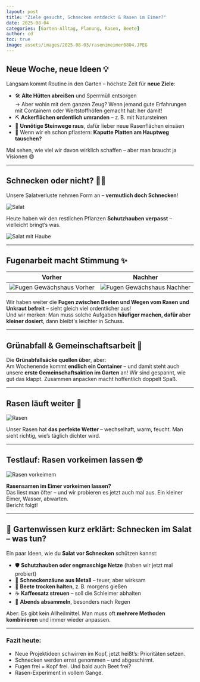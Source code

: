 ```yaml
---
layout: post
title: "Ziele gesucht, Schnecken entdeckt & Rasen im Eimer?"
date: 2025-08-04
categories: [Garten-Alltag, Planung, Rasen, Beete]
author: cd
toc: true
image: assets/images/2025-08-03/rasenimeimer0804.JPEG
---
```


## Neue Woche, neue Ideen 💡

Langsam kommt Routine in den Garten – höchste Zeit für **neue Ziele**:

- 🛠 **Alte Hütten abreißen** und Sperrmüll entsorgen  
  → Aber wohin mit dem ganzen Zeug? Wenn jemand gute Erfahrungen mit Containern oder Wertstoffhöfen gemacht hat: her damit!  
- ⛏ **Ackerflächen ordentlich umranden** – z. B. mit Natursteinen  
- 🚜 **Unnötige Steinwege raus**, dafür lieber neue Rasenflächen einsäen  
- 🧱 Wenn wir eh schon pflastern: **Kaputte Platten am Hauptweg tauschen?**

Mal sehen, wie viel wir davon wirklich schaffen – aber man braucht ja Visionen 😄

---

## Schnecken oder nicht? 🐌🥬

Unsere Salatverluste nehmen Form an – **vermutlich doch Schnecken**!

![Salat](/assets/images/2025-08-04/salat.JPEG)

Heute haben wir den restlichen Pflanzen **Schutzhauben verpasst** – vielleicht bringt’s was.

![Salat mit Haube](/assets/images/2025-08-04/salathaube.JPEG)

---

## Fugenarbeit macht Stimmung ✨

| Vorher  | Nachher  |
|----------------------|-------------------|
| ![Fugen Gewächshaus Vorher](/assets/images/2025-08-04/fugengv.JPEG)   | ![Fugen Gewächshaus Nachher](/assets/images/2025-08-04/fugengn.JPEG) |

Wir haben weiter die **Fugen zwischen Beeten und Wegen vom Rasen und Unkraut befreit** – sieht gleich viel ordentlicher aus!  
Und wir merken: Man muss solche Aufgaben **häufiger machen, dafür aber kleiner dosiert**, dann bleibt's leichter in Schuss.

---

## Grünabfall & Gemeinschaftsarbeit 🧹

Die **Grünabfallsäcke quellen über**, aber:  
Am Wochenende kommt **endlich ein Container** – und damit steht auch unsere **erste Gemeinschaftsaktion im Garten** an! Wir sind gespannt, wie gut das klappt. Zusammen anpacken macht hoffentlich doppelt Spaß.

---

## Rasen läuft weiter 🌱

![Rasen](/assets/images/2025-08-04/rasen0408.JPEG)

Unser Rasen hat **das perfekte Wetter** – wechselhaft, warm, feucht. Man sieht richtig, wie’s täglich dichter wird.

---

## Testlauf: Rasen vorkeimen lassen 🤓

![Rasen vorkeimem](/assets/images/2025-08-04/rasenimeimer0804.JPEG)

**Rasensamen im Eimer vorkeimen lassen?**  
Das liest man öfter – und wir probieren es jetzt auch mal aus. Ein kleiner Eimer, Wasser, abwarten.  
Bericht folgt!

---

## 🧠 Gartenwissen kurz erklärt: Schnecken im Salat – was tun?

Ein paar Ideen, wie du **Salat vor Schnecken** schützen kannst:

- 🛡 **Schutzhauben oder engmaschige Netze** (haben wir jetzt mal probiert)
- 🚫 **Schneckenzäune aus Metall** – teuer, aber wirksam
- 🌱 **Beete trocken halten**, z. B. morgens gießen
- ☕ **Kaffeesatz streuen** – soll die Schleimer abhalten
- 🔁 **Abends absammeln**, besonders nach Regen

Aber: Es gibt kein Allheilmittel. Man muss oft **mehrere Methoden kombinieren** und immer wieder anpassen.

---

### Fazit heute:

- Neue Projektideen schwirren im Kopf, jetzt heißt’s: Prioritäten setzen.
- Schnecken werden ernst genommen – und abgeschirmt.
- Fugen frei = Kopf frei. Und bald auch Beet frei?
- Rasen-Experiment in vollem Gange.
